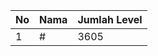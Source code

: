 | No | Nama            | Jumlah Level |
|----|-----------------|--------------|
| 1  | #    |    3605        |
